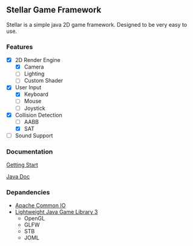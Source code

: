 ## Stellar Game Framework

Stellar is a simple java 2D game framework. 
Designed to be very easy to use.

### Features

- [x] 2D Render Engine
    - [x] Camera
    - [ ] Lighting
    - [ ] Custom Shader
- [x] User Input
    - [x] Keyboard
    - [ ] Mouse
    - [ ] Joystick
- [x] Collision Detection
    - [ ] AABB
    - [x] SAT
- [ ] Sound Support

### Documentation
[Getting Start](https://git.chifumi.net/delta047/stellar/wiki/Getting-Start)

[Java Doc]()

### Depandencies
- [Apache Common IO](http://commons.apache.org/proper/commons-io/)
- [Lightweight Java Game Library 3](https://www.lwjgl.org/customize)
    - OpenGL
    - GLFW
    - STB
    - JOML
